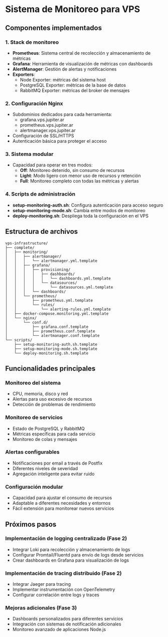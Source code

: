 # Sistema de Monitoreo para VPS

## Componentes implementados

### 1. Stack de monitoreo

- **Prometheus**: Sistema central de recolección y almacenamiento de métricas
- **Grafana**: Herramienta de visualización de métricas con dashboards
- **AlertManager**: Gestión de alertas y notificaciones
- **Exporters**:
  - Node Exporter: métricas del sistema host
  - PostgreSQL Exporter: métricas de la base de datos
  - RabbitMQ Exporter: métricas del broker de mensajes

### 2. Configuración Nginx

- Subdominios dedicados para cada herramienta:
  - grafana.vps.jupiter.ar
  - prometheus.vps.jupiter.ar
  - alertmanager.vps.jupiter.ar
- Configuración de SSL/HTTPS
- Autenticación básica para proteger el acceso

### 3. Sistema modular

- Capacidad para operar en tres modos:
  - **Off**: Monitoreo detenido, sin consumo de recursos
  - **Light**: Modo ligero con menor uso de recursos y retención
  - **Full**: Monitoreo completo con todas las métricas y alertas

### 4. Scripts de administración

- **setup-monitoring-auth.sh**: Configura autenticación para acceso seguro
- **setup-monitoring-mode.sh**: Cambia entre modos de monitoreo
- **deploy-monitoring.sh**: Despliega toda la configuración en el VPS

## Estructura de archivos

```
vps-infrastructure/
├── complete/
│   ├── monitoring/
│   │   ├── alertmanager/
│   │   │   └── alertmanager.yml.template
│   │   ├── grafana/
│   │   │   ├── provisioning/
│   │   │   │   ├── dashboards/
│   │   │   │   │   └── dashboards.yml.template
│   │   │   │   └── datasources/
│   │   │   │       └── datasources.yml.template
│   │   │   └── dashboards/
│   │   └── prometheus/
│   │       ├── prometheus.yml.template
│   │       └── rules/
│   │           └── alerting-rules.yml.template
│   ├── docker-compose.monitoring.yml.template
│   └── nginx/
│       └── conf.d/
│           ├── grafana.conf.template
│           ├── prometheus.conf.template
│           └── alertmanager.conf.template
└── scripts/
    ├── setup-monitoring-auth.sh.template
    ├── setup-monitoring-mode.sh.template
    └── deploy-monitoring.sh.template
```

## Funcionalidades principales

### Monitoreo del sistema

- CPU, memoria, disco y red
- Alertas para uso excesivo de recursos
- Detección de problemas de rendimiento

### Monitoreo de servicios

- Estado de PostgreSQL y RabbitMQ
- Métricas específicas para cada servicio
- Monitoreo de colas y mensajes

### Alertas configurables

- Notificaciones por email a través de Postfix
- Diferentes niveles de severidad
- Agregación inteligente para evitar ruido

### Configuración modular

- Capacidad para ajustar el consumo de recursos
- Adaptable a diferentes necesidades y entornos
- Fácil extensión para monitorear nuevos servicios

## Próximos pasos

### Implementación de logging centralizado (Fase 2)

- Integrar Loki para recolección y almacenamiento de logs
- Configurar Promtail/Fluentd para envío de logs desde servicios
- Crear dashboards en Grafana para visualización de logs

### Implementación de tracing distribuido (Fase 2)

- Integrar Jaeger para tracing
- Implementar instrumentación con OpenTelemetry
- Configurar correlación entre logs y traces

### Mejoras adicionales (Fase 3)

- Dashboards personalizados para diferentes servicios
- Integración con sistemas de notificación adicionales
- Monitoreo avanzado de aplicaciones Node.js
